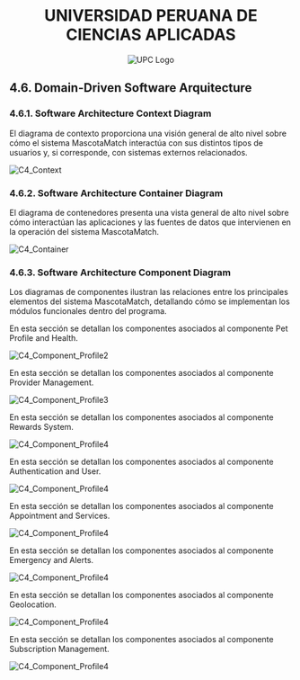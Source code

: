 <div align="center">
  
# UNIVERSIDAD PERUANA DE CIENCIAS APLICADAS
   
   ![UPC Logo](https://upload.wikimedia.org/wikipedia/commons/f/fc/UPC_logo_transparente.png)

</div>

## 4.6. Domain-Driven Software Arquitecture

### 4.6.1. Software Architecture Context Diagram 

El diagrama de contexto proporciona una visión general de alto nivel sobre cómo el sistema MascotaMatch interactúa con sus distintos tipos de usuarios y, si corresponde, con sistemas externos relacionados.

![C4_Context](./assets/chapter-4/c41.png)

### 4.6.2. Software Architecture Container Diagram

El diagrama de contenedores presenta una vista general de alto nivel sobre cómo interactúan las aplicaciones y las fuentes de datos que intervienen en la operación del sistema MascotaMatch.

![C4_Container](./assets/chapter-4/c42.png)

### 4.6.3. Software Architecture Component Diagram

Los diagramas de componentes ilustran las relaciones entre los principales elementos del sistema MascotaMatch, detallando cómo se implementan los módulos funcionales dentro del programa.

En esta sección se detallan los componentes asociados al componente Pet Profile and Health.
  
![C4_Component_Profile2](./assets/chapter-4/c45.png)

En esta sección se detallan los componentes asociados al componente Provider Management.
  
![C4_Component_Profile3](./assets/chapter-4/c44.png)

En esta sección se detallan los componentes asociados al componente Rewards System.
  
![C4_Component_Profile4](./assets/chapter-4/c46.png)
   
En esta sección se detallan los componentes asociados al componente Authentication and User.
  
![C4_Component_Profile4](./assets/chapter-4/c46.png)
   
En esta sección se detallan los componentes asociados al componente Appointment and Services.
  
![C4_Component_Profile4](./assets/chapter-4/c46.png)
   
En esta sección se detallan los componentes asociados al componente Emergency and Alerts.
  
![C4_Component_Profile4](./assets/chapter-4/c46.png)
   
En esta sección se detallan los componentes asociados al componente Geolocation.
  
![C4_Component_Profile4](./assets/chapter-4/c46.png)

En esta sección se detallan los componentes asociados al componente Subscription Management.
  
![C4_Component_Profile4](./assets/chapter-4/c46.png)
   
